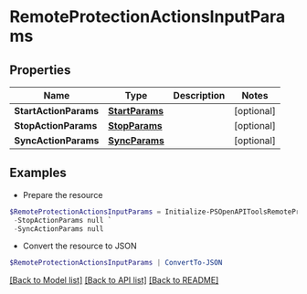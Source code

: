 # RemoteProtectionActionsInputParams
## Properties

Name | Type | Description | Notes
------------ | ------------- | ------------- | -------------
**StartActionParams** | [**StartParams**](StartParams.md) |  | [optional] 
**StopActionParams** | [**StopParams**](StopParams.md) |  | [optional] 
**SyncActionParams** | [**SyncParams**](SyncParams.md) |  | [optional] 

## Examples

- Prepare the resource
```powershell
$RemoteProtectionActionsInputParams = Initialize-PSOpenAPIToolsRemoteProtectionActionsInputParams  -StartActionParams null `
 -StopActionParams null `
 -SyncActionParams null
```

- Convert the resource to JSON
```powershell
$RemoteProtectionActionsInputParams | ConvertTo-JSON
```

[[Back to Model list]](../README.md#documentation-for-models) [[Back to API list]](../README.md#documentation-for-api-endpoints) [[Back to README]](../README.md)

